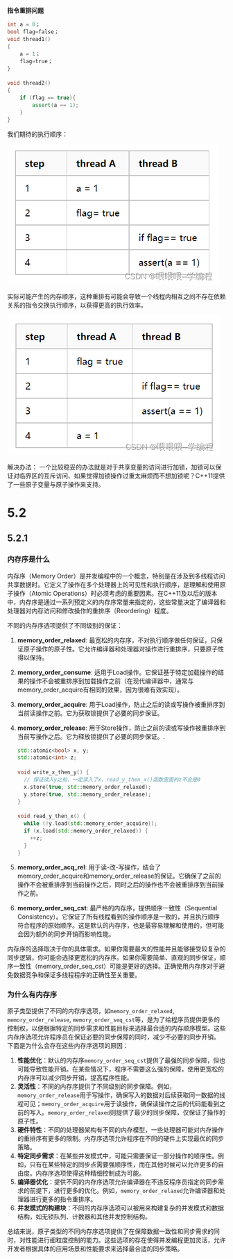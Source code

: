 ## 

**指令重排问题**

```c++
int a = 0；
bool flag=false；
void thread1()
{
	a = 1；
	flag=true；
}

void thread2()
{
	if (flag == true){
		assert(a == 1);
	}
}

```

我们期待的执行顺序：

![在这里插入图片描述](static\5\ef36ef6989444ec2840b0508be59c143.png)

实际可能产生的内存顺序，这种重排有可能会导致一个线程内相互之间不存在依赖关系的指令交换执行顺序，以获得更高的执行效率。

![在这里插入图片描述](static\5\2e6fc7c5cbc840409677911e0632e876.png)

解决办法：
一个比较稳妥的办法就是对于共享变量的访问进行加锁，加锁可以保证对临界区的互斥访问、如果觉得加锁操作过重太麻烦而不想加锁呢？C++11提供了一些原子变量与原子操作来支持。

# 5.2

## 5.2.1

### 内存序是什么

内存序（Memory Order）是并发编程中的一个概念，特别是在涉及到多线程访问共享数据时。它定义了操作在多个处理器上的可见性和执行顺序，是理解和使用原子操作（Atomic Operations）时必须考虑的重要因素。在C++11及以后的版本中，内存序是通过一系列预定义的内存序常量来指定的，这些常量决定了编译器和处理器对内存访问和修改操作的重排序（Reordering）程度。

不同的内存序选项提供了不同级别的保证：

1. **memory_order_relaxed**: 最宽松的内存序，不对执行顺序做任何保证，只保证原子操作的原子性。它允许编译器和处理器对操作进行重排序，只要原子性得以保持。

2. **memory_order_consume**: 适用于Load操作。它保证基于特定加载操作的结果的操作不会被重排序到加载操作之前（在现代编译器中，通常与memory_order_acquire有相同的效果，因为很难有效实现）。

3. **memory_order_acquire**: 用于Load操作，防止之后的读或写操作被重排序到当前读操作之前。它为获取锁提供了必要的同步保证。

4. **memory_order_release**: 用于Store操作，防止之前的读或写操作被重排序到当前写操作之后。它为释放锁提供了必要的同步保证。.

   ```c++
   std::atomic<bool> x, y;
   std::atomic<int> z;
    
   void write_x_then_y() {
     // 保证读入y之前，一定读入了x，read_y_then_x()函数里面的z不会是0
     x.store(true, std::memory_order_relaxed);
     y.store(true, std::memory_order_release);
   }
    
   void read_y_then_x() {
     while (!y.load(std::memory_order_acquire));
     if (x.load(std::memory_order_relaxed)) {
       ++z;
     } 
   }
   ```

5. **memory_order_acq_rel**: 用于读-改-写操作，结合了memory_order_acquire和memory_order_release的保证。它确保了之前的操作不会被重排序到当前操作之后，同时之后的操作也不会被重排序到当前操作之前。

6. **memory_order_seq_cst**: 最严格的内存序，提供顺序一致性（Sequential Consistency）。它保证了所有线程看到的操作顺序是一致的，并且执行顺序符合程序的原始顺序。这是默认的内存序，也是最容易理解和使用的，但可能会因为额外的同步开销而影响性能。

内存序的选择取决于你的具体需求。如果你需要最大的性能并且能够接受较复杂的同步逻辑，你可能会选择更宽松的内存序。如果你需要简单、直观的同步保证，顺序一致性（memory_order_seq_cst）可能是更好的选择。正确使用内存序对于避免数据竞争和保证多线程程序的正确性至关重要。

### 为什么有内存序

原子类型提供了不同的内存序选项，如`memory_order_relaxed`, `memory_order_release`, `memory_order_seq_cst`等，是为了给程序员提供更多的控制权，以便根据特定的同步需求和性能目标来选择最合适的内存顺序模型。这些内存序选项允许程序员在保证必要的同步保障的同时，减少不必要的同步开销。 下面是为什么会存在这些内存序选项的原因：

1. **性能优化**：默认的内存序`memory_order_seq_cst`提供了最强的同步保障，但也可能导致性能开销。在某些情况下，程序不需要这么强的保障，使用更宽松的内存序可以减少同步开销，提高程序性能。
2. **灵活性**：不同的内存序提供了不同级别的同步保障。例如，`memory_order_release`用于写操作，确保写入的数据对后续获取同一数据的线程可见；`memory_order_acquire`用于读操作，确保读操作之后的代码能看到之前的写入。`memory_order_relaxed`则提供了最少的同步保障，仅保证了操作的原子性。
3. **硬件特性**：不同的处理器架构有不同的内存模型，一些处理器可能对内存操作的重排序有更多的限制。内存序选项允许程序在不同的硬件上实现最优的同步策略。
4. **特定同步需求**：在某些并发模式中，可能只需要保证一部分操作的顺序性。例如，只有在某些特定的同步点需要强顺序性，而在其他时候可以允许更多的自由度。内存序选项使得这种精细控制成为可能。
5. **编译器优化**：提供不同的内存序选项允许编译器在不违反程序员指定的同步需求的前提下，进行更多的优化。例如，`memory_order_relaxed`允许编译器和处理器进行更多的指令重排序。
6. **并发模式的构建块**：不同的内存序选项可以被用来构建复杂的并发模式和数据结构，如无锁队列、计数器和其他并发控制结构。

总结来说，原子类型的不同内存序选项提供了在保障数据一致性和同步需求的同时，对性能进行细粒度控制的能力。这些选项的存在使得并发编程更加灵活，允许开发者根据具体的应用场景和性能要求来选择最合适的同步策略。
